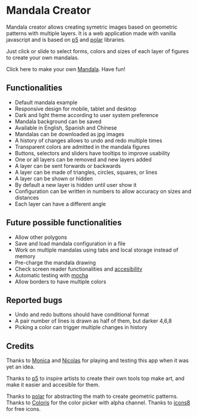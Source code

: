 # Mandala Creator

Mandala creator allows creating symetric images based on geometric patterns with multiple layers. It is a web application made with vanilla javascript and is based on [p5](https://p5js.org/) and [polar](https://github.com/liz-peng/p5.Polar) libraries.

Just click or slide to select forms, colors and sizes of each layer of figures to create your own mandalas.

Click here to make your own [Mandala](https://naveduran.github.io/mandala_creator/). Have fun!

## Functionalities

- Default mandala example
- Responsive design for mobile, tablet and desktop
- Dark and light theme according to user system preference
- Mandala background can be saved
- Available in English, Spanish and Chinese
- Mandalas can be downloaded as jpg images
- A history of changes allows to undo and redo multiple times
- Transparent colors are admitted in the mandala figures
- Buttons, selectors and sliders have tooltips to improve usability
- One or all layers can be removed and new layers added
- A layer can be sent forwards or backwards
- A layer can be made of triangles, circles, squares, or lines
- A layer can be shown or hidden
- By default a new layer is hidden until user show it
- Configuration can be written in numbers to allow accuracy on sizes and distances
- Each layer can have a different angle

## Future possible functionalities

- Allow other polygons
- Save and load mandala configuration in a file
- Work on multiple mandalas using tabs and local storage instead of memory
- Pre-charge the mandala drawing
- Check screen reader functionalities and [accesibility](https://wave.webaim.org/)
- Automatic testing with [mocha](https://mochajs.org/)
- Allow borders to have multiple colors

## Reported bugs

- Undo and redo buttons should have conditional format
- A pair number of lines is drawn as half of them, but darker 4,6,8
- Picking a color can trigger multiple changes in history

## Credits

Thanks to [Monica](https://www.linkedin.com/in/monica-vera-duran-91b46b278/) and [Nicolas](https://www.linkedin.com/in/nicolasopf/) for playing and testing this app when it was yet an idea. 

Thanks to [p5](https://p5js.org/) to inspire artists to create their own tools top make art, and make it easier and accesible for them.

Thanks to [polar](https://github.com/liz-peng/p5.Polar) for abstracting the math to create geometric patterns.
Thanks to [Coloris](https://github.com/mdbassit/Coloris) for the color picker with alpha channel.
Thanks to [icons8](https://icons8.com/) for free icons.

